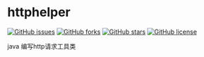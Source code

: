 # httphelper
[![GitHub issues](https://img.shields.io/github/issues/ourlang/httphelper)](https://github.com/ourlang/httphelper/issues)
[![GitHub forks](https://img.shields.io/github/forks/ourlang/httphelper)](https://github.com/ourlang/httphelper/network)
[![GitHub stars](https://img.shields.io/github/stars/ourlang/httphelper)](https://github.com/ourlang/httphelper/stargazers)
[![GitHub license](https://img.shields.io/github/license/ourlang/httphelper)](https://github.com/ourlang/httphelper)

java 编写http请求工具类
